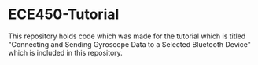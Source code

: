 # ECE450-Tutorial
This repository holds code which was made for the tutorial which is titled "Connecting and Sending Gyroscope Data to a Selected Bluetooth Device" which is included in this repository. 
